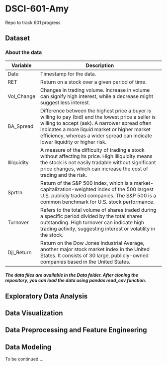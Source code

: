 # DSCI-601-Amy
Repo to track 601 progress

## Dataset


### About the data

| Variable   | Description |
|------------|-------------|
| Date       | Timestamp for the data. |
| RET        | Return on a stock over a given period of time. |
| Vol_Change | Changes in trading volume. Increase in volume can signify high interest, while a decrease might suggest less interest. |
| BA_Spread  | Difference between the highest price a buyer is willing to pay (bid) and the lowest price a seller is willing to accept (ask). A narrower spread often indicates a more liquid market or higher market efficiency, whereas a wider spread can indicate lower liquidity or higher risk. |
| Illiquidity| A measure of the difficulty of trading a stock without affecting its price. High illiquidity means the stock is not easily tradable without significant price changes, which can increase the cost of trading and the risk. |
| Sprtrn     | Return of the S&P 500 index, which is a market-capitalization-weighted index of the 500 largest U.S. publicly traded companies. The S&P 500 is a common benchmark for U.S. stock performance. |
| Turnover   | Refers to the total volume of shares traded during a specific period divided by the total shares outstanding. High turnover can indicate high trading activity, suggesting interest or volatility in the stock. |
| Dji_Return | Return on the Dow Jones Industrial Average, another major stock market index in the United States. It consists of 30 large, publicly-owned companies based in the United States. |

##### The data files are available in the Data folder. After cloning the repository, you can load the data using pandas read_csv function. 



## Exploratory Data Analysis

## Data Visualization

## Data Preprocessing and Feature Engineering

## Data Modeling 
To be continued....
